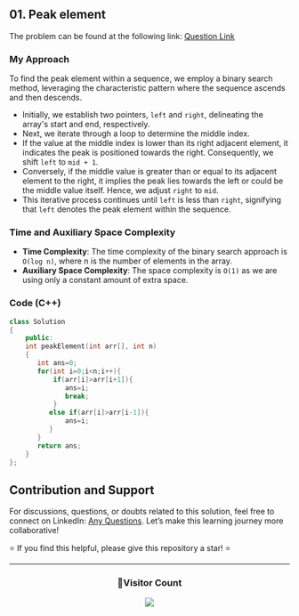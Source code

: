 ## 01. Peak element
The problem can be found at the following link: [Question Link](https://www.geeksforgeeks.org/problems/peak-element/1)

### My Approach
To find the peak element within a sequence, we employ a binary search method, leveraging the characteristic pattern where the sequence ascends and then descends.
- Initially, we establish two pointers, `left` and `right`, delineating the array's start and end, respectively.
- Next, we iterate through a loop to determine the middle index.
- If the value at the middle index is lower than its right adjacent element, it indicates the peak is positioned towards the right. Consequently, we shift `left` to `mid + 1`.
- Conversely, if the middle value is greater than or equal to its adjacent element to the right, it implies the peak lies towards the left or could be the middle value itself. Hence, we adjust `right` to `mid`.
- This iterative process continues until `left` is less than `right`, signifying that `left` denotes the peak element within the sequence.
  
### Time and Auxiliary Space Complexity

- **Time Complexity**: The time complexity of the binary search approach is `O(log n)`, where n is the number of elements in the array.
- **Auxiliary Space Complexity**: The space complexity is `O(1)` as we are using only a constant amount of extra space.

### Code (C++)
```cpp
class Solution 
{ 
    public: 
    int peakElement(int arr[], int n) 
    { 
       int ans=0; 
       for(int i=0;i<n;i++){ 
           if(arr[i]>arr[i+1]){ 
              ans=i; 
              break; 
           } 
          else if(arr[i]>arr[i-1]){ 
              ans=i; 
          } 
       } 
       return ans; 
    } 
}; 
```

## Contribution and Support

For discussions, questions, or doubts related to this solution, feel free to connect on LinkedIn: [Any Questions](https://www.linkedin.com/in/het-patel-8b110525a/). Let’s make this learning journey more collaborative!

⭐ If you find this helpful, please give this repository a star! ⭐

---

<div align="center">
  <h3><b>📍Visitor Count</b></h3>
</div>

<p align="center">
  <img src="https://profile-counter.glitch.me/Hunterdii/count.svg" />
</p>
